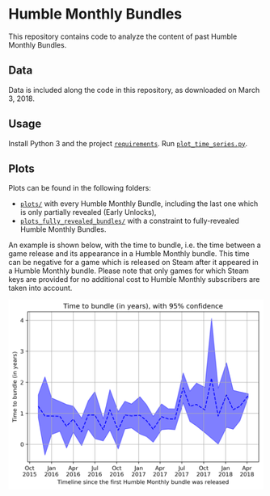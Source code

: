 # Humble Monthly Bundles

This repository contains code to analyze the content of past Humble Monthly Bundles.

## Data ##

Data is included along the code in this repository, as downloaded on March 3, 2018.

## Usage ##

Install Python 3 and the project [`requirements`](requirements.txt). Run [`plot_time_series.py`](plot_time_series.py).

## Plots ##

Plots can be found in the following folders:
 * [`plots/`](plots/) with every Humble Monthly Bundle, including the last one which is only partially revealed (Early Unlocks),
 * [`plots_fully_revealed_bundles/`](plots_fully_revealed_bundles/) with a constraint to fully-revealed Humble Monthly Bundles.  

An example is shown below, with the time to bundle, i.e. the time between a game release and its appearance in a Humble Monthly bundle. This time can be negative for a game which is released on Steam after it appeared in a Humble Monthly bundle. Please note that only games for which Steam keys are provided for no additional cost to Humble Monthly subscribers are taken into account. 

![Time to bundle](plots/time_to_bundle__in_years_.png)
